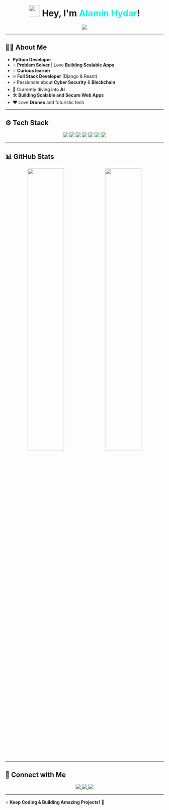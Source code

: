 <!-- Header -->
<h1 align="center">
  <img src="https://media.giphy.com/media/hvRJCLFzcasrR4ia7z/giphy.gif" width="35"> Hey, I'm <span style="color:#16F7DE;">Alamin Hydar</span>!
</h1>

<p align="center">
  <img src="https://readme-typing-svg.herokuapp.com?font=Fira+Code&weight=500&size=22&pause=1000&color=16F7DE&center=true&vCenter=true&width=700&lines=Full+Stack+Engineer+%F0%9F%94%A7;Python+%7C+Django+%7C+React+Dev;Currently+Exploring+AI+%26+Blockchain+%F0%9F%A7%AA;Cyber+Security+%F0%9F%94%92+Passionate">
</p>

---

## 🧑‍💻 About Me
- **Python Developer**
- 💡 **Problem Solver** | Love **Building Scalable Apps**
- 💡 **Curious learner** 
- 🔥 **Full Stack Developer** (Django & React)  
- ⚡ Passionate about **Cyber Security** & **Blockchain**  
- 🚀 Currently diving into **AI**  
- 🛠️ **Building Scalable and Secure Web Apps**
- ❤️ Love **Drones** and futuristic tech  


---

## ⚙️ Tech Stack  

<p align="center">
  <img src="https://img.shields.io/badge/Python-000?style=for-the-badge&logo=python&logoColor=16F7DE">
  <img src="https://img.shields.io/badge/Django-000?style=for-the-badge&logo=django&logoColor=16F7DE">
  <img src="https://img.shields.io/badge/React-000?style=for-the-badge&logo=react&logoColor=16F7DE">
  <img src="https://img.shields.io/badge/TailwindCSS-000?style=for-the-badge&logo=tailwind-css&logoColor=16F7DE">
  <img src="https://img.shields.io/badge/PostgreSQL-000?style=for-the-badge&logo=postgresql&logoColor=16F7DE">
  <img src="https://img.shields.io/badge/Linux-000?style=for-the-badge&logo=linux&logoColor=16F7DE">
  <img src="https://img.shields.io/badge/Git-000?style=for-the-badge&logo=git&logoColor=16F7DE">
</p>

---

## 📊 GitHub Stats  

<p align="center">
  <img src="https://github-readme-stats.vercel.app/api?username=AlaminHydar&show_icons=true&theme=tokyonight&count_private=true&hide_border=true" width="48%" />
  <img src="https://github-readme-streak-stats.herokuapp.com/?user=AlaminHydar&theme=tokyonight&hide_border=true" width="48%" />
</p>

---

## 🔗 Connect with Me  

<p align="center">
  <a href="https://x.com/alaminhydar" target="_blank">
    <img src="https://img.shields.io/badge/Twitter-000?style=for-the-badge&logo=twitter&logoColor=16F7DE">
  </a>
  <a href="https://www.linkedin.com/in/alaminhydar/" target="_blank">
    <img src="https://img.shields.io/badge/LinkedIn-000?style=for-the-badge&logo=linkedin&logoColor=16F7DE">
  </a>
  <a href="https://github.com/AlaminHydar" target="_blank">
    <img src="https://img.shields.io/badge/GitHub-000?style=for-the-badge&logo=github&logoColor=16F7DE">
  </a>
</p>

---

⭐ **Keep Coding & Building Amazing Projects!** 🚀
